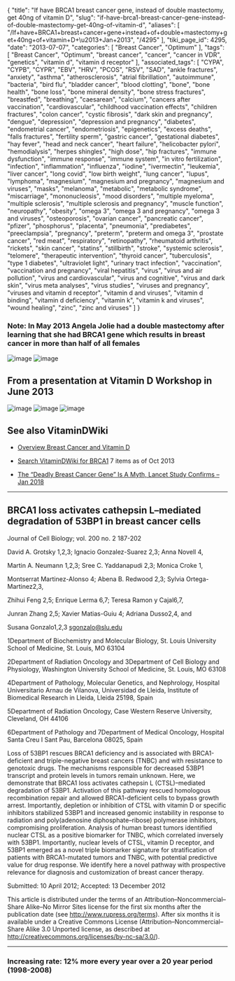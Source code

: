 {
    "title": "If have BRCA1 breast cancer gene, instead of double mastectomy, get 40ng of vitamin D",
    "slug": "if-have-brca1-breast-cancer-gene-instead-of-double-mastectomy-get-40ng-of-vitamin-d",
    "aliases": [
        "/If+have+BRCA1+breast+cancer+gene+instead+of+double+mastectomy+get+40ng+of+vitamin+D+\u2013+Jan+2013",
        "/4295"
    ],
    "tiki_page_id": 4295,
    "date": "2013-07-07",
    "categories": [
        "Breast Cancer",
        "Optimum"
    ],
    "tags": [
        "Breast Cancer",
        "Optimum",
        "breast cancer",
        "cancer",
        "cancer in VDR",
        "genetics",
        "vitamin d",
        "vitamin d receptor"
    ],
    "associated_tags": [
        "CYPA",
        "CYPB",
        "CYPR",
        "EBV",
        "HRV",
        "PCOS",
        "RSV",
        "SAD",
        "ankle fractures",
        "anxiety",
        "asthma",
        "atherosclerosis",
        "atrial fibrillation",
        "autoimmune",
        "bacteria",
        "bird flu",
        "bladder cancer",
        "blood clotting",
        "bone",
        "bone health",
        "bone loss",
        "bone mineral density",
        "bone stress fractures",
        "breastfed",
        "breathing",
        "caesarean",
        "calcium",
        "cancers after vaccination",
        "cardiovascular",
        "childhood vaccination effects",
        "children fractures",
        "colon cancer",
        "cystic fibrosis",
        "dark skin and pregnancy",
        "dengue",
        "depression",
        "depression and pregnancy",
        "diabetes",
        "endometrial cancer",
        "endometriosis",
        "epigenetics",
        "excess deaths",
        "falls fractures",
        "fertility sperm",
        "gastric cancer",
        "gestational diabetes",
        "hay fever",
        "head and neck cancer",
        "heart failure",
        "helicobacter pylori",
        "hemodialysis",
        "herpes shingles",
        "high dose",
        "hip fractures",
        "immune dysfunction",
        "immune response",
        "immune system",
        "in vitro fertilization",
        "infection",
        "inflammation",
        "influenza",
        "iodine",
        "ivermectin",
        "leukemia",
        "liver cancer",
        "long covid",
        "low birth weight",
        "lung cancer",
        "lupus",
        "lymphoma",
        "magnesium",
        "magnesium and pregnancy",
        "magnesium and viruses",
        "masks",
        "melanoma",
        "metabolic",
        "metabolic syndrome",
        "miscarriage",
        "mononucleosis",
        "mood disorders",
        "multiple myeloma",
        "multiple sclerosis",
        "multiple sclerosis and pregnancy",
        "muscle function",
        "neuropathy",
        "obesity",
        "omega 3",
        "omega 3 and pregnancy",
        "omega 3 and viruses",
        "osteoporosis",
        "ovarian cancer",
        "pancreatic cancer",
        "pfizer",
        "phosphorus",
        "placenta",
        "pneumonia",
        "prediabetes",
        "preeclampsia",
        "pregnancy",
        "preterm",
        "preterm and omega 3",
        "prostate cancer",
        "red meat",
        "respiratory",
        "retinopathy",
        "rheumatoid arthritis",
        "rickets",
        "skin cancer",
        "statins",
        "stillbirth",
        "stroke",
        "systemic sclerosis",
        "telomere",
        "therapeutic intervention",
        "thyroid cancer",
        "tuberculosis",
        "type 1 diabetes",
        "ultraviolet light",
        "urinary tract infection",
        "vaccination",
        "vaccination and pregnancy",
        "viral hepatitis",
        "virus",
        "virus and air pollution",
        "virus and cardiovascular",
        "virus and cognitive",
        "virus and dark skin",
        "virus meta analyses",
        "virus studies",
        "viruses and pregnancy",
        "viruses and vitamin d receptor",
        "vitamin d and viruses",
        "vitamin d binding",
        "vitamin d deficiency",
        "vitamin k",
        "vitamin k and viruses",
        "wound healing",
        "zinc",
        "zinc and viruses"
    ]
}


### Note: In May 2013 Angela Jolie had a double mastectomy after learning that she had BRCA1 gene which results in breast cancer in more than half of all females

<img src="https://d378j1rmrlek7x.cloudfront.net/attachments/jpeg/jolie.jpg" alt="image">
<img src="https://d378j1rmrlek7x.cloudfront.net/attachments/jpeg/jolie2.jpg" alt="image">

## From a presentation at Vitamin D Workshop in June 2013

<img src="https://d378j1rmrlek7x.cloudfront.net/attachments/jpeg/brca-1.jpg" alt="image">
<img src="https://d378j1rmrlek7x.cloudfront.net/attachments/jpeg/brca-2.jpg" alt="image">
<img src="https://d378j1rmrlek7x.cloudfront.net/attachments/jpeg/brca-3.jpg" alt="image">

## See also VitaminDWiki

* [Overview Breast Cancer and Vitamin D](/posts/overview-breast-cancer-and-vitamin-d)

* [Search VitaminDWiki for BRCA1](https://www.VitaminDWiki.com/Search+Results?hl=en&oe=UTF-8&ie=UTF-8&btnG=Google+Search&googles.x=0&googles.y=0&q=brca1&domains=VitaminDWiki.com&sitesearch=VitaminDWiki.com) 7 items as of Oct 2013

* [The “Deadly Breast Cancer Gene” Is A Myth, Lancet Study Confirms – Jan 2018](/tags/the-deadly-breast-cancer-gene-is-a-myth-lancet-study-confirms-jan-2018.html)

---

## BRCA1 loss activates cathepsin L–mediated degradation of 53BP1 in breast cancer cells

Journal of Cell Biology; vol. 200 no. 2 187-202

David A. Grotsky 1,2,3;     Ignacio Gonzalez-Suarez 2,3;     Anna Novell 4,

Martin A. Neumann 1,2,3;     Sree C. Yaddanapudi 2,3;     Monica Croke 1,

Montserrat Martinez-Alonso 4;     Abena B. Redwood 2,3;     Sylvia Ortega-Martinez2,3,

Zhihui Feng 2,5;     Enrique Lerma 6,7;     Teresa Ramon y Cajal6,7,

Junran Zhang 2,5;     Xavier Matias-Guiu 4;     Adriana Dusso2,4, and

Susana Gonzalo1,2,3 sgonzalo@slu.edu

1Department of Biochemistry and Molecular Biology, St. Louis University School of Medicine, St. Louis, MO 63104

2Department of Radiation Oncology and 3Department of Cell Biology and Physiology, Washington University School of Medicine, St. Louis, MO 63108

4Department of Pathology, Molecular Genetics, and Nephrology, Hospital Universitario Arnau de Vilanova, Universidad de Lleida, Institute of Biomedical Research in Lleida, Lleida 25198, Spain

5Department of Radiation Oncology, Case Western Reserve University, Cleveland, OH 44106

6Department of Pathology and 7Department of Medical Oncology, Hospital Santa Creu I Sant Pau, Barcelona 08025, Spain

Loss of 53BP1 rescues BRCA1 deficiency and is associated with BRCA1-deficient and triple-negative breast cancers (TNBC) and with resistance to genotoxic drugs. The mechanisms responsible for decreased 53BP1 transcript and protein levels in tumors remain unknown. Here, we demonstrate that BRCA1 loss activates cathepsin L (CTSL)–mediated degradation of 53BP1. Activation of this pathway rescued homologous recombination repair and allowed BRCA1-deficient cells to bypass growth arrest. Importantly, depletion or inhibition of CTSL with vitamin D or specific inhibitors stabilized 53BP1 and increased genomic instability in response to radiation and poly(adenosine diphosphate–ribose) polymerase inhibitors, compromising proliferation. Analysis of human breast tumors identified nuclear CTSL as a positive biomarker for TNBC, which correlated inversely with 53BP1. Importantly, nuclear levels of CTSL, vitamin D receptor, and 53BP1 emerged as a novel triple biomarker signature for stratification of patients with BRCA1-mutated tumors and TNBC, with potential predictive value for drug response. We identify here a novel pathway with prospective relevance for diagnosis and customization of breast cancer therapy.

Submitted: 10 April 2012;     Accepted: 13 December 2012

This article is distributed under the terms of an Attribution–Noncommercial–Share Alike–No Mirror Sites license for the first six months after the publication date (see http://www.rupress.org/terms). After six months it is available under a Creative Commons License (Attribution–Noncommercial–Share Alike 3.0 Unported license, as described at http://creativecommons.org/licenses/by-nc-sa/3.0/).

---

### Increasing rate: 12% more every year over a 20 year period (1998-2008)